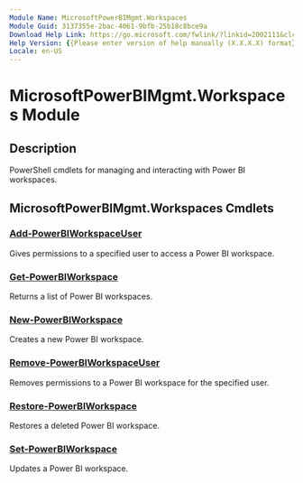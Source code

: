 ```yaml
---
Module Name: MicrosoftPowerBIMgmt.Workspaces
Module Guid: 3137355e-2bac-4061-9bfb-25b18c8bce9a
Download Help Link: https://go.microsoft.com/fwlink/?linkid=2002111&clcid=0x409
Help Version: {{Please enter version of help manually (X.X.X.X) format}}
Locale: en-US
---
```


# MicrosoftPowerBIMgmt.Workspaces Module
## Description
PowerShell cmdlets for managing and interacting with Power BI workspaces.

## MicrosoftPowerBIMgmt.Workspaces Cmdlets
### [Add-PowerBIWorkspaceUser](Add-PowerBIWorkspaceUser.md)
Gives permissions to a specified user to access a Power BI workspace.

### [Get-PowerBIWorkspace](Get-PowerBIWorkspace.md)
Returns a list of Power BI workspaces.

### [New-PowerBIWorkspace](New-PowerBIWorkspace.md)
Creates a new Power BI workspace.

### [Remove-PowerBIWorkspaceUser](Remove-PowerBIWorkspaceUser.md)
Removes permissions to a Power BI workspace for the specified user.

### [Restore-PowerBIWorkspace](Restore-PowerBIWorkspace.md)
Restores a deleted Power BI workspace.

### [Set-PowerBIWorkspace](Set-PowerBIWorkspace.md)
Updates a Power BI workspace.

